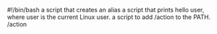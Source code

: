 #!/bin/bash
a script that creates an alias
a script that prints hello user, where user is the current Linux user.
a script to add /action to the PATH. /action

 
